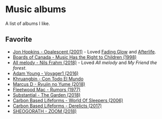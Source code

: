 # Music albums
A list of albums I like.

## Favorite
- [Jon Hopkins - Opalescent (2001)](https://www.youtube.com/watch?v=yEMQeJ9FwY8&t=3s) - Loved [Fading Glow](https://www.youtube.com/watch?v=RCaUOvagpwE) and [Afterlife](https://www.youtube.com/watch?v=jh3nZGGLUMM).
- [Boards of Canada - Music Has the Right to Children (1998)](https://www.youtube.com/watch?v=XaJn3QqiIUc)
- [All melody - Nils Frahm (2018)](spotify:album:43hPjSOlltDtbjltUv24EV) - Loved _All melody_ and _My Friend the forest_.
- [Adam Young - Voyager1 (2016)](https://www.youtube.com/watch?v=TOcnG1Pa1Uc)
- [Khruangbin - Con Todo El Mundo](https://www.youtube.com/watch?v=AZ4smc076yo&list=PLbcerJq8u6Iddu8AsbtnlmzJUo0qjjBr7)
- [Marcus D - Ryujin no Yume (2018)](https://www.youtube.com/watch?v=vd3geghSeJo)
- [Fleetwood Mac - Rumors (1977)](https://www.youtube.com/watch?v=p6Fdm3-dnr0&list=PLcX_QGLREpvm_Y3WcoAeDXM9Igf-dlW7L)
- [Substantial - The Garden (2018)](https://www.youtube.com/watch?v=6QWxDzXbKHA)
- [Carbon Based Lifeforms - World Of Sleepers (2006)](https://www.youtube.com/watch?v=KQE29az48gM)
- [Carbon Based Lifeforms - Derelicts (2017)](https://www.youtube.com/watch?v=5o_uF1L5l6o)
- [SHEOGORATH - ZOOM (2018)](https://www.youtube.com/watch?v=RPxvTd_jCPQ)